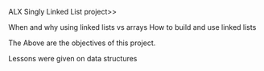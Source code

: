 ALX Singly Linked List project>>

When and why using linked lists vs arrays
How to build and use linked lists

The Above are the objectives of this project.

Lessons were given on data structures
